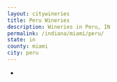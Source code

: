 ```yaml
---
layout: citywineries
title: Peru Wineries
description: Wineries in Peru, IN
permalink: /indiana/miami/peru/
state: in
county: miami
city: peru
---
```

-
